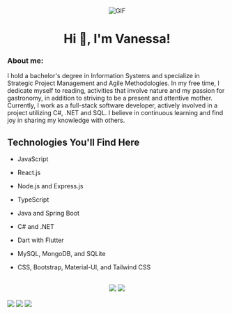 <div align="center">
  
![GIF](https://media.giphy.com/media/Qo2dupDib32rkTY4hX/giphy.gif)
<h1 align="center">Hi 👋, I'm Vanessa!</h1>
</div>
<h3 align="left">
About me: </h3>
I hold a bachelor's degree in Information Systems and specialize in Strategic Project Management and Agile Methodologies. In my free time, I dedicate myself to reading, activities that involve nature and my passion for gastronomy, in addition to striving to be a present and attentive mother.
</br>
Currently, I work as a full-stack software developer, actively involved in a project utilizing C#, .NET and SQL. I believe in continuous learning and find joy in sharing my knowledge with others.

<h2 align="left">Technologies You'll Find Here</h2>
<div style="display: inline_block; margin-botton: 10px">

- JavaScript
- React.js
- Node.js and Express.js
- TypeScript
- Java and Spring Boot
- C# and .NET
- Dart with Flutter

- MySQL, MongoDB, and SQLite

- CSS, Bootstrap, Material-UI, and Tailwind CSS

</div>
</br>

<div align="center">
  <picture>
    <source 
      srcset="https://github-readme-stats.vercel.app/api?username=vanessavargas&layout=compact&show_icons=true&theme=dark&count_private=true&rank_icon=github"
      media="(prefers-color-scheme: dark)"
    />
    <img src="https://github-readme-stats.vercel.app/api?username=vanessavargas&show_icons=true" />
  </picture>

  <picture>
    <source 
      srcset="https://github-readme-stats.vercel.app/api/top-langs/?username=vanessavargas&layout=donut&langs_count=5&theme=dark&hide=html,CSS"
      media="(prefers-color-scheme: dark)"
    />
    <img src="https://github-readme-stats.vercel.app/api/top-langs/?username=vanessavargas&layout=donut&langs_count=5&theme=light&hide=html,CSS" />
  </picture>
</div>
  
</br>
<div> 
  <a href="https://www.linkedin.com/in/vanessa-vargas4f/" target="_blank"><img src="https://img.shields.io/badge/-LinkedIn-%230077B5?style=for-the-badge&logo=linkedin&logoColor=white" target="_blank"></a> 
  <a href="https://www.behance.net/vanessa-vargas" target="_blank"><img src="https://img.shields.io/badge/-Behance-%230077B5?style=for-the-badge&logo=Behance&logoColor=white" target="_blank"></a> 
  <a href="https://vanessa-vargas.medium.com/" target="_blank"><img src="https://img.shields.io/badge/-Medium-%230077B5?style=for-the-badge&logo=Medium&logoColor=white" target="_blank"></a>
